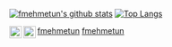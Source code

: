 [![fmehmetun's github stats](https://github-readme-stats.vercel.app/api?username=fmehmetun&count_private=true&show_icons=true&theme=radical)](https://github.com/anuraghazra/github-readme-stats)
[![Top Langs](https://github-readme-stats.vercel.app/api/top-langs/?username=fmehmetun&layout=compact&exclude_repo=NNCars)](https://github.com/anuraghazra/github-readme-stats)

<img align="left" width="22px" src="https://raw.githubusercontent.com/peterthehan/peterthehan/master/assets/twitter.svg" />
<a href="https://twitter.com/fmehmetun">fmehmetun</a>
<img align="left" width="22px" src="https://raw.githubusercontent.com/peterthehan/peterthehan/master/assets/linkedin.svg" />
<a href="https://www.linkedin.com/in/fmehmetun">fmehmetun</a>

